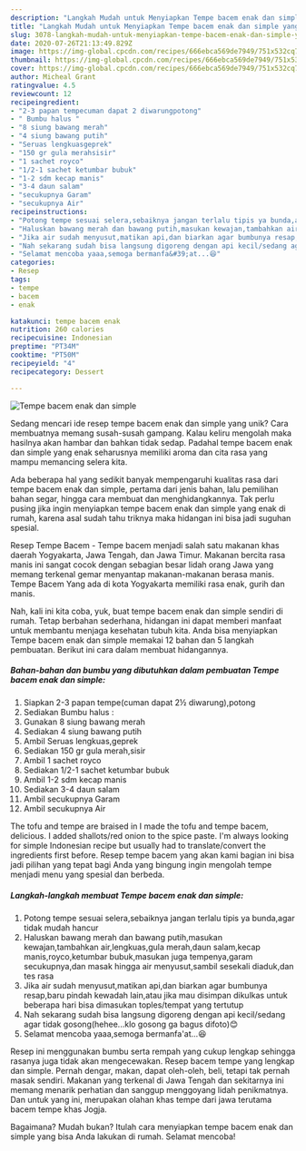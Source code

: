 ```yaml
---
description: "Langkah Mudah untuk Menyiapkan Tempe bacem enak dan simple yang Sempurna"
title: "Langkah Mudah untuk Menyiapkan Tempe bacem enak dan simple yang Sempurna"
slug: 3078-langkah-mudah-untuk-menyiapkan-tempe-bacem-enak-dan-simple-yang-sempurna
date: 2020-07-26T21:13:49.829Z
image: https://img-global.cpcdn.com/recipes/666ebca569de7949/751x532cq70/tempe-bacem-enak-dan-simple-foto-resep-utama.jpg
thumbnail: https://img-global.cpcdn.com/recipes/666ebca569de7949/751x532cq70/tempe-bacem-enak-dan-simple-foto-resep-utama.jpg
cover: https://img-global.cpcdn.com/recipes/666ebca569de7949/751x532cq70/tempe-bacem-enak-dan-simple-foto-resep-utama.jpg
author: Micheal Grant
ratingvalue: 4.5
reviewcount: 12
recipeingredient:
- "2-3 papan tempecuman dapat 2 diwarungpotong"
- " Bumbu halus "
- "8 siung bawang merah"
- "4 siung bawang putih"
- "Seruas lengkuasgeprek"
- "150 gr gula merahsisir"
- "1 sachet royco"
- "1/2-1 sachet ketumbar bubuk"
- "1-2 sdm kecap manis"
- "3-4 daun salam"
- "secukupnya Garam"
- "secukupnya Air"
recipeinstructions:
- "Potong tempe sesuai selera,sebaiknya jangan terlalu tipis ya bunda,agar tidak mudah hancur"
- "Haluskan bawang merah dan bawang putih,masukan kewajan,tambahkan air,lengkuas,gula merah,daun salam,kecap manis,royco,ketumbar bubuk,masukan juga tempenya,garam secukupnya,dan masak hingga air menyusut,sambil sesekali diaduk,dan tes rasa"
- "Jika air sudah menyusut,matikan api,dan biarkan agar bumbunya resap,baru pindah kewadah lain,atau jika mau disimpan dikulkas untuk beberapa hari bisa dimasukan toples/tempat yang tertutup"
- "Nah sekarang sudah bisa langsung digoreng dengan api kecil/sedang agar tidak gosong(hehee...klo gosong ga bagus difoto)😊"
- "Selamat mencoba yaaa,semoga bermanfa&#39;at...😆"
categories:
- Resep
tags:
- tempe
- bacem
- enak

katakunci: tempe bacem enak 
nutrition: 260 calories
recipecuisine: Indonesian
preptime: "PT34M"
cooktime: "PT50M"
recipeyield: "4"
recipecategory: Dessert

---
```



![Tempe bacem enak dan simple](https://img-global.cpcdn.com/recipes/666ebca569de7949/751x532cq70/tempe-bacem-enak-dan-simple-foto-resep-utama.jpg)

Sedang mencari ide resep tempe bacem enak dan simple yang unik? Cara membuatnya memang susah-susah gampang. Kalau keliru mengolah maka hasilnya akan hambar dan bahkan tidak sedap. Padahal tempe bacem enak dan simple yang enak seharusnya memiliki aroma dan cita rasa yang mampu memancing selera kita.

Ada beberapa hal yang sedikit banyak mempengaruhi kualitas rasa dari tempe bacem enak dan simple, pertama dari jenis bahan, lalu pemilihan bahan segar, hingga cara membuat dan menghidangkannya. Tak perlu pusing jika ingin menyiapkan tempe bacem enak dan simple yang enak di rumah, karena asal sudah tahu triknya maka hidangan ini bisa jadi suguhan spesial.

Resep Tempe Bacem - Tempe bacem menjadi salah satu makanan khas daerah Yogyakarta, Jawa Tengah, dan Jawa Timur. Makanan bercita rasa manis ini sangat cocok dengan sebagian besar lidah orang Jawa yang memang terkenal gemar menyantap makanan-makanan berasa manis. Tempe Bacem Yang ada di kota Yogyakarta memiliki rasa enak, gurih dan manis.


Nah, kali ini kita coba, yuk, buat tempe bacem enak dan simple sendiri di rumah. Tetap berbahan sederhana, hidangan ini dapat memberi manfaat untuk membantu menjaga kesehatan tubuh kita. Anda bisa menyiapkan Tempe bacem enak dan simple memakai 12 bahan dan 5 langkah pembuatan. Berikut ini cara dalam membuat hidangannya.

<!--inarticleads1-->

##### Bahan-bahan dan bumbu yang dibutuhkan dalam pembuatan Tempe bacem enak dan simple:

1. Siapkan 2-3 papan tempe(cuman dapat 2½ diwarung),potong
1. Sediakan  Bumbu halus :
1. Gunakan 8 siung bawang merah
1. Sediakan 4 siung bawang putih
1. Ambil Seruas lengkuas,geprek
1. Sediakan 150 gr gula merah,sisir
1. Ambil 1 sachet royco
1. Sediakan 1/2-1 sachet ketumbar bubuk
1. Ambil 1-2 sdm kecap manis
1. Sediakan 3-4 daun salam
1. Ambil secukupnya Garam
1. Ambil secukupnya Air


The tofu and tempe are braised in I made the tofu and tempe bacem, delicious. I added shallots/red onion to the spice paste. I&#39;m always looking for simple Indonesian recipe but usually had to translate/convert the ingredients first before. Resep tempe bacem yang akan kami bagian ini bisa jadi pilihan yang tepat bagi Anda yang bingung ingin mengolah tempe menjadi menu yang spesial dan berbeda. 

<!--inarticleads2-->

##### Langkah-langkah membuat Tempe bacem enak dan simple:

1. Potong tempe sesuai selera,sebaiknya jangan terlalu tipis ya bunda,agar tidak mudah hancur
1. Haluskan bawang merah dan bawang putih,masukan kewajan,tambahkan air,lengkuas,gula merah,daun salam,kecap manis,royco,ketumbar bubuk,masukan juga tempenya,garam secukupnya,dan masak hingga air menyusut,sambil sesekali diaduk,dan tes rasa
1. Jika air sudah menyusut,matikan api,dan biarkan agar bumbunya resap,baru pindah kewadah lain,atau jika mau disimpan dikulkas untuk beberapa hari bisa dimasukan toples/tempat yang tertutup
1. Nah sekarang sudah bisa langsung digoreng dengan api kecil/sedang agar tidak gosong(hehee...klo gosong ga bagus difoto)😊
1. Selamat mencoba yaaa,semoga bermanfa&#39;at...😆


Resep ini menggunakan bumbu serta rempah yang cukup lengkap sehingga rasanya juga tidak akan mengecewakan. Resep bacem tempe yang lengkap dan simple. Pernah dengar, makan, dapat oleh-oleh, beli, tetapi tak pernah masak sendiri. Makanan yang terkenal di Jawa Tengah dan sekitarnya ini memang menarik perhatian dan sanggup menggoyang lidah penikmatnya. Dan untuk yang ini, merupakan olahan khas tempe dari jawa terutama bacem tempe khas Jogja. 

Bagaimana? Mudah bukan? Itulah cara menyiapkan tempe bacem enak dan simple yang bisa Anda lakukan di rumah. Selamat mencoba!
